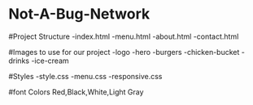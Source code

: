 # Not-A-Bug-Network

#Project Structure
-index.html
-menu.html
-about.html
-contact.html

#Images to use for our project 
 -logo
 -hero
 -burgers
-chicken-bucket
-drinks
-ice-cream

#Styles
 -style.css
-menu.css
-responsive.css

#font Colors
Red,Black,White,Light Gray

